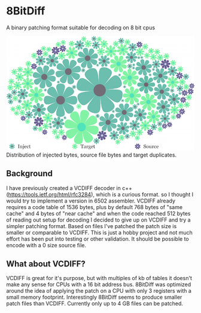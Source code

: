 # 8BitDiff
A binary patching format suitable for decoding on 8 bit cpus

![8bitdiff](/media/8BitDiff.png)
Distribution of injected bytes, source file bytes and target duplicates.

## Background

I have previously created a VCDIFF decoder in c++ (https://tools.ietf.org/html/rfc3284), which is a curious format.
so I thought I would try to implement a version in 6502 assembler.
   VCDIFF already requires a code table of 1536 bytes, plus by default 768 bytes of "same cache" and 4
bytes of "near cache" and when the code reached 512 bytes of reading out setup for decoding I decided
to give up on VCDIFF and try a simpler patching format.
   Based on files I've patched the patch size is smaller or comparable to VCDIFF.
   This is just a hobby project and not much effort has been put into testing or other validation.
   It should be possible to encode with a 0 size source file.

## What about VCDIFF?
VCDIFF is great for it's purpose, but with multiples of kb of tables it doesn't make any sense for
CPUs with a 16 bit address bus. 8BitDiff was optimized around the idea of applying the patch on
a CPU with only 3 registers with a small memory footprint. Interestingly 8BitDiff seems to produce
smaller patch files than VCDIFF. Currently only up to 4 GB files can be patched.